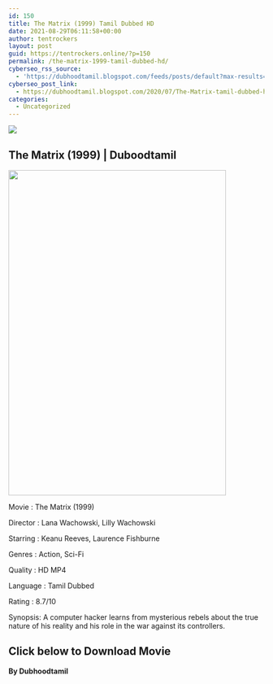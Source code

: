 ```yaml
---
id: 150
title: The Matrix (1999) Tamil Dubbed HD
date: 2021-08-29T06:11:58+00:00
author: tentrockers
layout: post
guid: https://tentrockers.online/?p=150
permalink: /the-matrix-1999-tamil-dubbed-hd/
cyberseo_rss_source:
  - 'https://dubhoodtamil.blogspot.com/feeds/posts/default?max-results=150&start-index=151'
cyberseo_post_link:
  - https://dubhoodtamil.blogspot.com/2020/07/The-Matrix-tamil-dubbed-hd.html
categories:
  - Uncategorized
---
```

<div class="media_block">
  <img src="https://1.bp.blogspot.com/-D76NVzMynOA/XyQNXxd531I/AAAAAAAAB4Q/oYJqntooMaAUJ8eNnzqXonE6HFQJrx_cwCNcBGAsYHQ/s72-w428-h640-c/The-Matrix-Poster-MyPosterCollection.com-14.jpg" class="media_thumbnail" />
</div>

## <span>The Matrix (1999) | Duboodtamil</span>

<div class="separator">
  <a href="https://1.bp.blogspot.com/-D76NVzMynOA/XyQNXxd531I/AAAAAAAAB4Q/oYJqntooMaAUJ8eNnzqXonE6HFQJrx_cwCNcBGAsYHQ/s1500/The-Matrix-Poster-MyPosterCollection.com-14.jpg" imageanchor="1"><img loading="lazy" border="0" data-original-height="1500" data-original-width="1000" height="640" src="https://1.bp.blogspot.com/-D76NVzMynOA/XyQNXxd531I/AAAAAAAAB4Q/oYJqntooMaAUJ8eNnzqXonE6HFQJrx_cwCNcBGAsYHQ/w428-h640/The-Matrix-Poster-MyPosterCollection.com-14.jpg" width="428" /></a>
</div>

Movie	<span></span>:	<span></span>The Matrix (1999)

Director	<span></span>:	<span></span>Lana Wachowski, Lilly Wachowski

Starring	<span></span>:	<span></span>Keanu Reeves, Laurence Fishburne

Genres	<span></span>:	<span></span>Action, Sci-Fi

Quality	<span></span>:	<span></span>HD MP4

Language	<span></span>:	<span></span>Tamil Dubbed

Rating	<span></span>:	<span></span>8.7/10

Synopsis: A computer hacker learns from mysterious rebels about the true nature of his reality and his role in the war against its controllers.

## <span>Click below to Download Movie</span>

<span><b>By Dubhoodtamil</b></span>